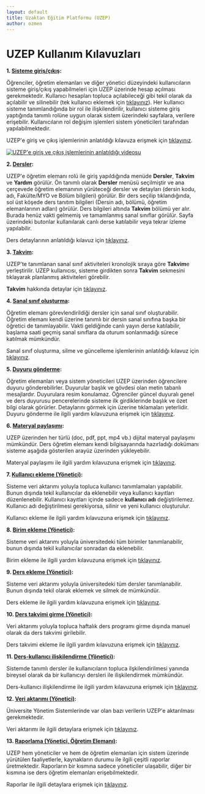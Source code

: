 ```yaml
---
layout: default
title: Uzaktan Eğitim Platformu (UZEP)
author: ozmen
---
```


# UZEP Kullanım Kılavuzları

**1. [Sisteme giriş/çıkış](/login.html):**

Öğrenciler, öğretim elemanları ve diğer yönetici düzeyindeki kullanıcıların sisteme giriş/çıkış yapabilmeleri için UZEP üzerinde hesap açılması gerekmektedir. Kullanıcı hesapları topluca açılabileceği gibi tekil olarak da açılabilir ve silinebilir (tek kullanıcı eklemek için <a href="/kullanici.html">tıklayınız</a>). Her kullanıcı sisteme tanımlandığında bir rol ile ilişkilendirilir, kullanıcı sisteme giriş yaptığında tanımlı rolüne uygun olarak sistem üzerindeki sayfalara, verilere erişebilir. Kullanıcıların rol değişim işlemleri sistem yöneticileri tarafından yapılabilmektedir. 

UZEP'e giriş ve çıkış işlemlerinin anlatıldığı kılavuza erişmek için <a href="/login.html">tıklayınız</a>.

[![UZEP'e giriş ve çıkış işlemlerinin anlatıldığı videosu]()](Hb_HU_qcjxc&list=PLrX4FlRljtXNG8PJSkIdddhN466QjaXRW&index=1)<br>

**2. [Dersler](/dersler.html):**

UZEP'e öğretim elemanı rolü ile giriş yapıldığında menüde **Dersler**, **Takvim** ve **Yardım** görülür. Ön tanımlı olarak **Dersler** menüsü seçilmiştir ve ana çerçevede öğretim elemanının yürüteceği dersler ve detayları (dersin kodu, adı, Fakülte/MYO ve Bölüm bilgileri) görülür. Bir ders seçilip tıklandığında, sol üst köşede ders tanıtım bilgileri (Dersin adı, bölümü, öğretim elemanlarının adları) görülür. Ders bilgileri altında **Takvim** bölümü yer alır. Burada henüz vakti gelmemiş ve tamamlanmış sanal sınıflar görülür. Sayfa üzerindeki butonlar kullanılarak canlı derse katılabilir veya tekrar izleme yapılabilir.  

Ders detaylarının anlatıldığı kılavuz için <a href="/dersler.html">tıklayınız</a>.


**3. [Takvim](/takvim.html):**

UZEP'te tanımlanan sanal sınıf aktiviteleri kronolojik sıraya göre **Takvim**e yerleştirilir. UZEP kullanıcısı, sisteme girdikten sonra **Takvim** sekmesini tıklayarak planlanmış aktiviteleri görebilir. 

**Takvim** hakkında detaylar için <a href="/takvim.html">tıklayınız</a>.

**4. [Sanal sınıf oluşturma](/sanalSinif.html):**

Öğretim elemanı görevlendirildiği dersler için sanal sınıf oluşturabilir. Öğretim elemanı kendi üzerine tanımlı bir dersin sanal sınıfına başka bir öğretici de tanımlayabilir. Vakti geldiğinde canlı yayın derse katılabilir, başlama saati geçmiş sanal sınıflara da oturum sonlanmadığı sürece katılmak mümkündür.  

Sanal sınıf oluşturma, silme ve güncelleme işlemlerinin anlatıldığı kılavuz için <a href="/sanalSinif.html">tıklayınız</a>.

**5. [Duyuru gönderme](/duyuru.html):**

Öğretim elemanları veya sistem yöneticileri UZEP üzerinden öğrencilere duyuru gönderebilirler. Duyurular başlık ve gövdesi olan metin tabanlı mesajlardır. Duyurulara resim konulamaz. Öğrenciler güncel duyuralı genel ve ders duyurusu pencerelerinde sisteme ilk girdiklerinde başlık ve özet bilgi olarak görürler. Detaylarını görmek için üzerine tıklamaları yeterlidir. Duyuru gönderme ile ilgili yardım kılavuzuna erişmek için <a href="/duyuru.html">tıklayınız</a>.

**6. [Materyal paylaşımı](/materyal.html):**

UZEP üzerinden her türlü (doc, pdf, ppt, mp4 vb.) dijital materyal paylaşımı mümkündür. Ders öğretim elemanı kendi bilgisayarında hazırladığı dokümanı sisteme aşağıda gösterilen arayüz üzerinden yükleyebilir. 

Materyal paylaşımı ile ilgili yardım kılavuzuna erişmek için <a href="/materyal.html">tıklayınız</a>.

**7. [Kullanıcı ekleme (Yönetici)](/kullanici.html):**

Sisteme veri aktarımı yoluyla topluca kullanıcı tanımlamaları yapılabilir. Bunun dışında tekil kullanıcılar da eklenebilir veya kullanıcı kayıtları düzenlenebilir. Kullanıcı kayıtları içinde sadece **kullanıcı adı** değiştirilemez. Kullanıcı adı değiştirilmesi gerekiyorsa, silinir ve yeni kullanıcı oluşturulur.

Kullanıcı ekleme ile ilgili yardım kılavuzuna erişmek için <a href="/kullanici.html">tıklayınız</a>.

**8. [Birim ekleme (Yönetici)](/birimEkle.html):**

Sisteme veri aktarımı yoluyla üniversitedeki tüm birimler tanımlanabilir, bunun dışında tekil kullanıcılar sonradan da eklenebilir.

Birim ekleme ile ilgili yardım kılavuzuna erişmek için <a href="/birimEkle.html">tıklayınız</a>.

**9. [Ders ekleme (Yönetici)](/dersEkle.html):**

Sisteme veri aktarımı yoluyla üniversitedeki tüm dersler tanımlanabilir. Bunun dışında tekil olarak eklemek ve silmek de mümkündür.

Ders ekleme ile ilgili yardım kılavuzuna erişmek için <a href="/dersEkle.html">tıklayınız</a>.

**10. [Ders takvimi girme (Yönetici)](/dersTakvim.html):**

Veri aktarımı yoluyla topluca haftalık ders programı girme dışında manuel olarak da ders takvimi girilebilir.

Ders takvimi ekleme ile ilgili yardım kılavuzuna erişmek için <a href="/dersTakvim.html">tıklayınız</a>.

**11. [Ders-kullanıcı ilişkilendirme (Yönetici)](/dersKullanici.html):**

Sistemde tanımlı dersler ile kullanıcıların topluca ilşkilendirilmesi yanında bireysel olarak da bir kullanıcıyı dersleri ile ilişkilendirmek mümkündür.

Ders-kullanıcı ilişkilendirme ile ilgili yardım kılavuzuna erişmek için <a href="/dersKullanici.html">tıklayınız</a>. 

**12. [Veri aktarımı (Yönetici)](/veriAktarim.html):**

Üniversite Yönetim Sistemlerinde var olan bazı verilerin UZEP'e aktarılması gerekmektedir. 

Veri aktarımı ile ilgili detaylara erişmek için <a href="/veriAktarim.html">tıklayınız</a>.

**13. [Raporlama (Yönetici, Öğretim Elemanı)](/rapor.html):**

UZEP hem yöneticiler ve hem de öğretim elemanları için sistem üzerinde yürütülen faaliyetlerle, kaynakların durumu ile ilgili çeşitli raporlar üretmektedir. Raporların bir kısmına sadece yöneticiler ulaşabilir, diğer bir kısmına ise ders öğretim elemanları erişebilmektedir.

Raporlar ile ilgili detaylara erişmek için <a href="/rapor.html">tıklayınız</a>.
